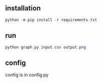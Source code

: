 ## installation
```powershell
python -m pip install -r requirements.txt
```

## run
```powershell
python graph.py input.csv output.png
```

## config
config is in config.py